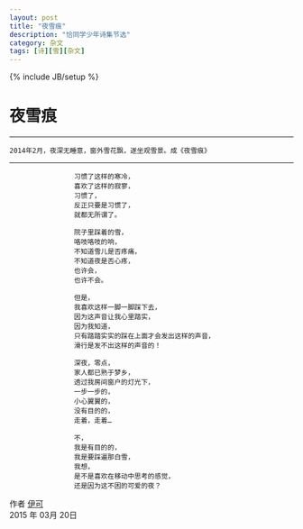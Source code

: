 ```yaml
---
layout: post
title: "夜雪痕"
description: "恰同学少年诗集节选"
category: 杂文
tags: [诗][雪][杂文]
---
```

{% include JB/setup %}
# 夜雪痕

------
    2014年2月，夜深无睡意，窗外雪花飘，遂坐观雪景。成《夜雪痕》
    
------

                    习惯了这样的寒冷，
                    喜欢了这样的寂寥，
                    习惯了，
                    反正只要是习惯了，
                    就都无所谓了。

                    院子里踩着的雪，
                    咯吱咯吱的响，
                    不知道雪儿是否疼痛，
                    不知道夜是否心疼，
                    也许会，
                    也许不会。

                    但是，
                    我喜欢这样一脚一脚踩下去，
                    因为这声音让我心里踏实，
                    因为我知道，        
                    只有踏踏实实的踩在上面才会发出这样的声音，
                    滑行是发不出这样的声音的！

                    深夜，零点，
                    家人都已熟于梦乡，
                    透过我房间窗户的灯光下，
                    一步一步的，
                    小心翼翼的，
                    没有目的的，
                    走着，走着…

                    不，
                    我是有目的的，
                    我是要踩遍那白雪，
                    我想，
                    是不是喜欢在移动中思考的感觉，
                    还是因为这不困的可爱的夜？

作者 [伊可][1]     
2015 年 03月 20日    


[1]: http://www.zhihu.com/people/greendayprince
